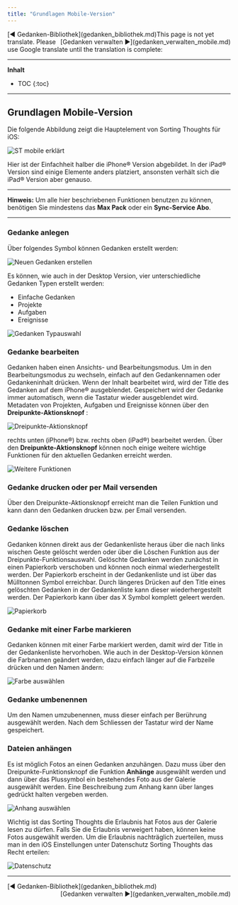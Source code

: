 ```yaml
---
title: "Grundlagen Mobile-Version"
---
```


<div class="pageNavigation">
<div style="float:left;">
   [◀️ Gedanken-Bibliothek](gedanken_bibliothek.md)
</div>
<div style="float:right;">
  [Gedanken verwalten ▶️](gedanken_verwalten_mobile.md)
</div>
</div>

<div class="notTranslated">
This page is not yet translate. Please use Google translate until the translation is complete:
<div id="google_translate_element"></div>
</div> 

---------------
__Inhalt__
* TOC
{:toc}
---------------

## Grundlagen Mobile-Version

Die folgende Abbildung zeigt die Hauptelement von Sorting Thoughts für iOS:

![ST mobile erklärt](../assets/images/ios-st-erklaert.png)

Hier ist der Einfachheit halber die iPhone® Version abgebildet. In der iPad® Version sind einige Elemente anders platziert, ansonsten verhält sich die iPad® Version aber genauso.

---------------

**Hinweis:** Um alle hier beschriebenen Funktionen benutzen zu können, benötigen Sie mindestens das **Max Pack** oder ein **Sync-Service Abo**.

---------------

### Gedanke anlegen

Über folgendes Symbol können Gedanken erstellt werden:

![Neuen Gedanken erstellen](../assets/images/ios-new-icon.png)

Es können, wie auch in der Desktop Version, vier unterschiedliche Gedanken Typen erstellt werden:

* Einfache Gedanken
* Projekte
* Aufgaben
* Ereignisse

![Gedanken Typauswahl](../assets/images/st-ios-neuer-gedanke.png)

### Gedanke bearbeiten

Gedanken haben einen Ansichts- und Bearbeitungsmodus. Um in den Bearbeitungsmodus zu wechseln, einfach auf den Gedankennamen oder Gedankeninhalt drücken. Wenn der Inhalt bearbeitet wird, wird der Title des Gedanken auf dem iPhone® ausgeblendet. Gespeichert wird der Gedanke immer automatisch, wenn die Tastatur wieder ausgeblendet wird. Metadaten von Projekten, Aufgaben und Ereignisse können über den **Dreipunkte-Aktionsknopf**  :

![Dreipunkte-Aktionsknopf](../assets/images/st-ios-dreipunkte.png)

rechts unten (iPhone®) bzw. rechts oben (iPad®) bearbeitet werden. Über den **Dreipunkte-Aktionsknopf** können noch einige weitere wichtige Funktionen für den aktuellen Gedanken erreicht werden.

![Weitere Funktionen](../assets/images/st-ios-weitereFunktionen.png)

### Gedanke drucken oder per Mail versenden

Über den Dreipunkte-Aktionsknopf erreicht man die Teilen Funktion und kann dann den Gedanken drucken bzw. per Email versenden.

### Gedanke löschen

Gedanken können direkt aus der Gedankenliste heraus über die nach links wischen Geste gelöscht werden oder über die Löschen Funktion aus der Dreipunkte-Funktionsauswahl. Gelöschte Gedanken werden zunächst in einen Papierkorb verschoben und können noch einmal wiederhergestellt werden. Der Papierkorb erscheint in der Gedankenliste und ist über das Mülltonnen Symbol erreichbar. Durch längeres Drücken auf den Title eines gelöschten Gedanken in der Gedankenliste kann dieser wiederhergestellt werden. Der Papierkorb kann über das X Symbol komplett geleert werden.

![Papierkorb](../assets/images/st-ios-papierkorb.png)

### Gedanke mit einer Farbe markieren

Gedanken können mit einer Farbe markiert werden, damit wird der Title in der Gedankenliste hervorhoben. Wie auch in der Desktop-Version können die Farbnamen geändert werden, dazu einfach länger auf die Farbzeile drücken und den Namen ändern:

![Farbe auswählen](../assets/images/st-ios-farben.png)

### Gedanke umbenennen

Um den Namen umzubenennen, muss dieser einfach per Berührung ausgewählt werden. Nach dem Schliessen der Tastatur wird der Name gespeichert.

### Dateien anhängen

Es ist möglich Fotos an einen Gedanken anzuhängen. Dazu muss über den Dreipunkte-Funktionsknopf die Funktion **Anhänge** ausgewählt werden und dann über das Plussymbol ein bestehendes Foto aus der Galerie ausgewählt werden. Eine Beschreibung zum Anhang kann über langes gedrückt halten vergeben werden.

![Anhang auswählen](../assets/images/st-ios-anhaenge.png)

Wichtig ist das Sorting Thoughts die Erlaubnis hat Fotos aus der Galerie lesen zu dürfen. Falls Sie die Erlaubnis verweigert haben, können keine Fotos ausgewählt werden. Um die Erlaubnis nachträglich zuerteilen, muss man in den iOS Einstellungen unter Datenschutz Sorting Thoughts das Recht erteilen:

![Datenschutz](../assets/images/st-ios-datenschutz.png)

---------------

<div class="pageNavigation">
<div style="float:left;">
   [◀️ Gedanken-Bibliothek](gedanken_bibliothek.md)
</div>
<div style="float:right;">
  [Gedanken verwalten ▶️](gedanken_verwalten_mobile.md)
</div>
</div>
